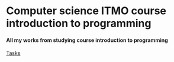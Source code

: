 # Computer science ITMO course introduction to programming
<h4>All my works from studying course introduction to programming</h4>
<a href="https://www.kgeorgiy.info/courses/prog-intro/homeworks.html" target="_blank">Tasks</a> 
